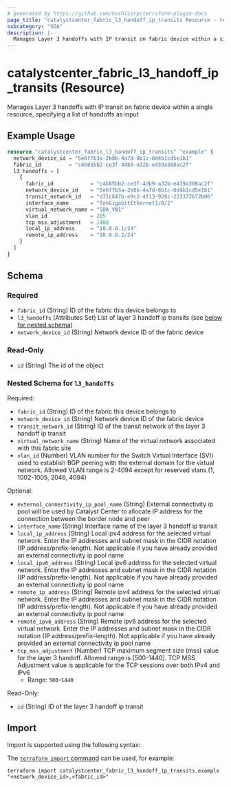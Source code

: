 ```yaml
---
# generated by https://github.com/hashicorp/terraform-plugin-docs
page_title: "catalystcenter_fabric_l3_handoff_ip_transits Resource - terraform-provider-catalystcenter"
subcategory: "SDA"
description: |-
  Manages Layer 3 handoffs with IP transit on fabric device within a single resource, specifying a list of handoffs as input
---
```


# catalystcenter_fabric_l3_handoff_ip_transits (Resource)

Manages Layer 3 handoffs with IP transit on fabric device within a single resource, specifying a list of handoffs as input

## Example Usage

```terraform
resource "catalystcenter_fabric_l3_handoff_ip_transits" "example" {
  network_device_id = "5e6f7b3a-2b0b-4a7d-8b1c-0d4b1cd5e1b1"
  fabric_id         = "c4b85bb2-ce3f-4db9-a32b-e439a388ac2f"
  l3_handoffs = [
    {
      fabric_id            = "c4b85bb2-ce3f-4db9-a32b-e439a388ac2f"
      network_device_id    = "5e6f7b3a-2b0b-4a7d-8b1c-0d4b1cd5e1b1"
      transit_network_id   = "d71c847b-e9c2-4f13-928c-223372b72b06"
      interface_name       = "TenGigabitEthernet1/0/2"
      virtual_network_name = "SDA_VN1"
      vlan_id              = 205
      tcp_mss_adjustment   = 1400
      local_ip_address     = "10.0.0.1/24"
      remote_ip_address    = "10.0.0.2/24"
    }
  ]
}
```

<!-- schema generated by tfplugindocs -->
## Schema

### Required

- `fabric_id` (String) ID of the fabric this device belongs to
- `l3_handoffs` (Attributes Set) List of layer 3 handoff ip transits (see [below for nested schema](#nestedatt--l3_handoffs))
- `network_device_id` (String) Network device ID of the fabric device

### Read-Only

- `id` (String) The id of the object

<a id="nestedatt--l3_handoffs"></a>
### Nested Schema for `l3_handoffs`

Required:

- `fabric_id` (String) ID of the fabric this device belongs to
- `network_device_id` (String) Network device ID of the fabric device
- `transit_network_id` (String) ID of the transit network of the layer 3 handoff ip transit
- `virtual_network_name` (String) Name of the virtual network associated with this fabric site
- `vlan_id` (Number) VLAN number for the Switch Virtual Interface (SVI) used to establish BGP peering with the external domain for the virtual network. Allowed VLAN range is 2-4094 except for reserved vlans (1, 1002-1005, 2046, 4094)

Optional:

- `external_connectivity_ip_pool_name` (String) External connectivity ip pool will be used by Catalyst Center to allocate IP address for the connection between the border node and peer
- `interface_name` (String) Interface name of the layer 3 handoff ip transit
- `local_ip_address` (String) Local ipv4 address for the selected virtual network. Enter the IP addresses and subnet mask in the CIDR notation (IP address/prefix-length). Not applicable if you have already provided an external connectivity ip pool name
- `local_ipv6_address` (String) Local ipv6 address for the selected virtual network. Enter the IP addresses and subnet mask in the CIDR notation (IP address/prefix-length). Not applicable if you have already provided an external connectivity ip pool name
- `remote_ip_address` (String) Remote ipv4 address for the selected virtual network. Enter the IP addresses and subnet mask in the CIDR notation (IP address/prefix-length). Not applicable if you have already provided an external connectivity ip pool name
- `remote_ipv6_address` (String) Remote ipv6 address for the selected virtual network. Enter the IP addresses and subnet mask in the CIDR notation (IP address/prefix-length). Not applicable if you have already provided an external connectivity ip pool name
- `tcp_mss_adjustment` (Number) TCP maximum segment size (mss) value for the layer 3 handoff. Allowed range is [500-1440]. TCP MSS Adjustment value is applicable for the TCP sessions over both IPv4 and IPv6
  - Range: `500`-`1440`

Read-Only:

- `id` (String) ID of the layer 3 handoff ip transit

## Import

Import is supported using the following syntax:

The [`terraform import` command](https://developer.hashicorp.com/terraform/cli/commands/import) can be used, for example:

```shell
terraform import catalystcenter_fabric_l3_handoff_ip_transits.example "<network_device_id>,<fabric_id>"
```
